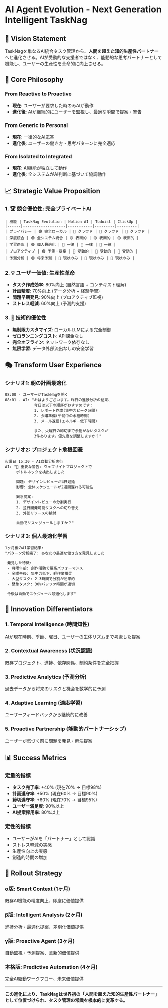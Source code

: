 # AI Agent Evolution - Next Generation Intelligent TaskNag

## 🎯 Vision Statement

TaskNagを単なるAI統合タスク管理から、**人間を超えた知的生産性パートナー**へと進化させる。AIが受動的な支援者ではなく、能動的な思考パートナーとして機能し、ユーザーの生産性を革命的に向上させる。

## 🧠 Core Philosophy

### From Reactive to Proactive
- **現在**: ユーザーが要求した時のみAIが動作
- **進化後**: AIが継続的にユーザーを監視し、最適な瞬間で提案・警告

### From Generic to Personal  
- **現在**: 一律的なAI応答
- **進化後**: ユーザーの働き方・思考パターンに完全適応

### From Isolated to Integrated
- **現在**: AI機能が独立して動作
- **進化後**: 全システムがAI判断に基づいて協調動作

## 📈 Strategic Value Proposition

### 1. 🏆 競合優位性: 完全プライベートAI
```
| 機能 | TaskNag Evolution | Notion AI | Todoist | ClickUp |
|------|-------------------|-----------|---------|---------|
| プライバシー | 🟢 完全ローカル | 🔴 クラウド | 🔴 クラウド | 🔴 クラウド |
| 深度統合 | 🟢 全システム統合 | 🟡 表面的 | 🟡 表面的 | 🟡 表面的 |
| 学習適応 | 🟢 個人最適化 | 🔴 一律 | 🔴 一律 | 🔴 一律 |
| プロアクティブ | 🟢 予測・提案 | 🔴 受動的 | 🔴 受動的 | 🔴 受動的 |
| 予測分析 | 🟢 将来予測 | 🔴 現状のみ | 🔴 現状のみ | 🔴 現状のみ |
```

### 2. 💡 ユーザー価値: 生産性革命
- **タスク作成効率**: 80%向上 (自然言語 + コンテキスト理解)
- **計画精度**: 70%向上 (データ分析 + 経験学習)  
- **問題早期発見**: 90%向上 (プロアクティブ監視)
- **ストレス軽減**: 60%向上 (予測的支援)

### 3. 🚀 技術的優位性
- **無制限カスタマイズ**: ローカルLLMによる完全制御
- **ゼロランニングコスト**: API課金なし
- **完全オフライン**: ネットワーク依存なし
- **無限学習**: データ外部流出なしの安全学習

## 🎭 Transform User Experience

### シナリオ1: 朝の計画最適化
```
08:00 - ユーザーがTaskNagを開く
08:01 - AI: "おはようございます。昨日の進捗分析の結果、
             今日は以下の順序がおすすめです：
             1. レポート作成(集中力ピーク時間)
             2. 会議準備(午前中の余裕時間)
             3. メール返信(エネルギー低下時間)
             
             また、火曜日の締切まで余裕がないタスクが
             3件あります。優先度を調整しますか？"
```

### シナリオ2: プロジェクト危機回避
```
火曜日 15:30 - AI自動分析実行
AI: "🚨 重要な警告: ウェブサイトプロジェクトで
     ボトルネックを検出しました
     
     問題: デザインレビューが4日遅延
     影響: 全体スケジュールが2週間遅れる可能性
     
     緊急提案:
     1. デザインレビューの分割実行
     2. 並行開発可能タスクへの切り替え
     3. 外部リソースの検討
     
     自動でリスケジュールしますか？"
```

### シナリオ3: 個人最適化学習
```
1ヶ月後のAI学習結果:
"パターン分析完了: あなたの最適な働き方を発見しました
 
 発見した特徴:
 - 月曜午前: 創作活動で最高パフォーマンス
 - 金曜午後: 集中力低下、軽作業推奨
 - 大型タスク: 2-3時間で分割が効果的
 - 緊急タスク: 30%バッファ時間が適切
 
 今後は自動でスケジュール最適化します"
```

## 🌟 Innovation Differentiators

### 1. Temporal Intelligence (時間知性)
AIが現在時刻、季節、曜日、ユーザーの生体リズムまで考慮した提案

### 2. Contextual Awareness (状況認識) 
既存プロジェクト、進捗、依存関係、制約条件を完全把握

### 3. Predictive Analytics (予測分析)
過去データから将来のリスクと機会を数学的に予測

### 4. Adaptive Learning (適応学習)
ユーザーフィードバックから継続的に改善

### 5. Proactive Partnership (能動的パートナーシップ)
ユーザーが気づく前に問題を発見・解決提案

## 📊 Success Metrics

### 定量的指標
- **タスク完了率**: +40% (現在70% → 目標98%)
- **計画遵守率**: +50% (現在60% → 目標90%)  
- **締切遵守率**: +60% (現在70% → 目標95%)
- **ユーザー満足度**: 90%以上
- **AI提案採用率**: 80%以上

### 定性的指標
- ユーザーがAIを「パートナー」として認識
- ストレス軽減の実感
- 生産性向上の実感
- 創造的時間の増加

## 🚀 Rollout Strategy

### α版: Smart Context (1ヶ月)
既存AI機能の精度向上、即座に価値提供

### β版: Intelligent Analysis (2ヶ月)  
進捗分析・最適化提案、差別化価値提供

### γ版: Proactive Agent (3ヶ月)
自動監視・予測提案、革新的価値提供

### 本格版: Predictive Automation (4ヶ月)
完全AI駆動ワークフロー、未来価値提供

---

**この進化により、TaskNagは世界初の「人間を超えた知的生産性パートナー」として位置づけられ、タスク管理の常識を根本的に変革する。**